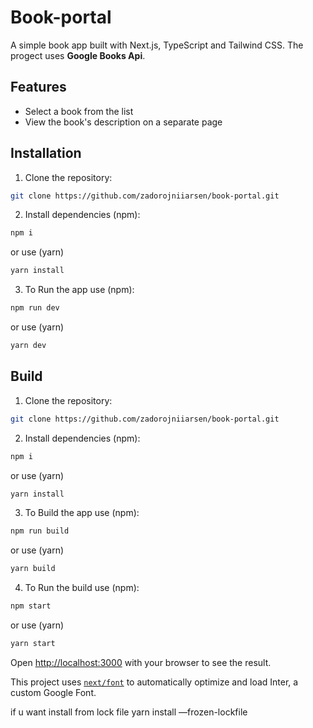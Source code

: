 # Book-portal

A simple book app built with Next.js, TypeScript and Tailwind CSS. The progect uses **Google Books Api**.

## Features
- Select a book from the list
- View the book's description on a separate page

## Installation
1. Clone the repository:

```bash
git clone https://github.com/zadorojniiarsen/book-portal.git
```

2. Install dependencies (npm):

```bash
npm i 
```

   or use (yarn)

```bash
yarn install
```

3. To Run the app use (npm):

```bash
npm run dev
```

   or use (yarn)

```bash
yarn dev
```

## Build
1. Clone the repository:

```bash
git clone https://github.com/zadorojniiarsen/book-portal.git
```

2. Install dependencies (npm):

```bash
npm i 
```

   or use (yarn)

```bash
yarn install
```

3. To Build the app use (npm):

```bash
npm run build
```

   or use (yarn)

```bash
yarn build
```

4. To Run the build use (npm):

```bash
npm start
```

   or use (yarn)

```bash
yarn start
```


Open [http://localhost:3000](http://localhost:3000) with your browser to see the result.

This project uses [`next/font`](https://nextjs.org/docs/basic-features/font-optimization) to automatically optimize and load Inter, a custom Google Font.

if u want install from lock file 
yarn install —frozen-lockfile